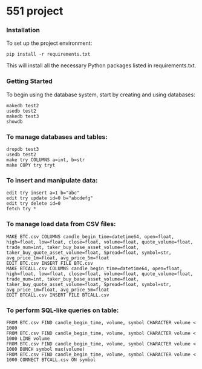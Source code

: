 # 551 project

### Installation
To set up the project environment:
```
pip install -r requirements.txt
```
This will install all the necessary Python packages listed in requirements.txt.

### Getting Started
To begin using the database system, start by creating and using databases:

```
makedb test2
usedb test2
makedb test3
showdb
```
### To manage databases and tables:
```
dropdb test3
usedb test2
make try COLUMNS a=int, b=str
make COPY try tryt
```
### To insert and manipulate data:

```
edit try insert a=1 b="abc"
edit try update id=0 b="abcdefg"
edit try delete id=0
fetch try *
```
### To manage load data from CSV files:

```
MAKE BTC.csv COLUMNS candle_begin_time=datetime64, open=float, high=float, low=float, close=float, volume=float, quote_volume=float, trade_num=int, taker_buy_base_asset_volume=float, taker_buy_quote_asset_volume=float, Spread=float, symbol=str, avg_price_1m=float, avg_price_5m=float
EDIT BTC.csv INSERT FILE BTC.csv
MAKE BTCALL.csv COLUMNS candle_begin_time=datetime64, open=float, high=float, low=float, close=float, volume=float, quote_volume=float, trade_num=int, taker_buy_base_asset_volume=float, taker_buy_quote_asset_volume=float, Spread=float, symbol=str, avg_price_1m=float, avg_price_5m=float
EDIT BTCALL.csv INSERT FILE BTCALL.csv
```
### To perform SQL-like queries on table:

```
FROM BTC.csv FIND candle_begin_time, volume, symbol CHARACTER volume < 1000
FROM BTC.csv FIND candle_begin_time, volume, symbol CHARACTER volume < 1000 LINE volume
FROM BTC.csv FIND candle_begin_time, volume, symbol CHARACTER volume < 1000 BUNCH symbol max(volume)
FROM BTC.csv FIND candle_begin_time, volume, symbol CHARACTER volume < 1000 CONNECT BTCALL.csv ON symbol
```
